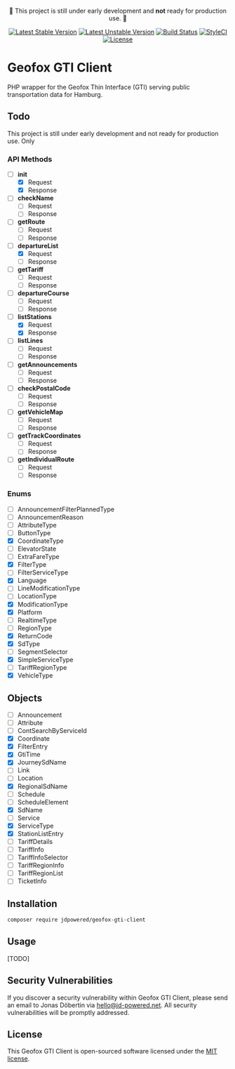 <p align="center">🚧 This project is still under early development and <strong>not</strong> ready for production use. 🚧</p>

<p align="center">
<a href="https://packagist.org/packages/jdpowered/geofox-gti-client"><img src="https://poser.pugx.org/jdpowered/geofox-gti-client/v/stable?format=flat-square" alt="Latest Stable Version"></a>
<a href="https://packagist.org/packages/jdpowered/geofox-gti-client"><img src="https://poser.pugx.org/jdpowered/geofox-gti-client/v/unstable?format=flat-square" alt="Latest Unstable Version"></a>
<a href="https://travis-ci.org/JonasDoebertin/php-geofox-gti-client"><img src="https://travis-ci.org/JonasDoebertin/php-geofox-gti-client.svg?branch=master" alt="Build Status"></a>
<a href="https://styleci.io/repos/123781940"><img src="https://styleci.io/repos/123781940/shield?branch=master" alt="StyleCI"></a>
<a href="https://packagist.org/packages/jdpowered/geofox-gti-client"><img src="https://poser.pugx.org/jdpowered/geofox-gti-client/license?format=flat-square" alt="License"></a>
</p>

# Geofox GTI Client

PHP wrapper for the Geofox Thin Interface (GTI) serving public transportation data for Hamburg.

## Todo

This project is still under early development and not ready for production use. Only

### API Methods

- [ ] **init**
  - [x] Request
  - [x] Response
- [ ] **checkName**
  - [ ] Request
  - [ ] Response
- [ ] **getRoute**
  - [ ] Request
  - [ ] Response
- [ ] **departureList**
  - [x] Request
  - [ ] Response
- [ ] **getTariff**
  - [ ] Request
  - [ ] Response
- [ ] **departureCourse**
  - [ ] Request
  - [ ] Response
- [ ] **listStations**
  - [x] Request
  - [x] Response
- [ ] **listLines**
  - [ ] Request
  - [ ] Response
- [ ] **getAnnouncements**
  - [ ] Request
  - [ ] Response
- [ ] **checkPostalCode**
  - [ ] Request
  - [ ] Response
- [ ] **getVehicleMap**
  - [ ] Request
  - [ ] Response
- [ ] **getTrackCoordinates**
  - [ ] Request
  - [ ] Response
- [ ] **getIndividualRoute**
  - [ ] Request
  - [ ] Response

### Enums

- [ ] AnnouncementFilterPlannedType
- [ ] AnnouncementReason
- [ ] AttributeType
- [ ] ButtonType
- [x] CoordinateType
- [ ] ElevatorState
- [ ] ExtraFareType
- [x] FilterType
- [ ] FilterServiceType
- [x] Language
- [ ] LineModificationType
- [ ] LocationType
- [x] ModificationType
- [x] Platform
- [ ] RealtimeType
- [ ] RegionType
- [x] ReturnCode
- [x] SdType
- [ ] SegmentSelector
- [x] SimpleServiceType
- [ ] TariffRegionType
- [x] VehicleType

## Objects

- [ ] Announcement
- [ ] Attribute
- [ ] ContSearchByServiceId
- [x] Coordinate
- [x] FilterEntry
- [x] GtiTime
- [x] JourneySdName
- [ ] Link
- [ ] Location
- [x] RegionalSdName
- [ ] Schedule
- [ ] ScheduleElement
- [x] SdName
- [ ] Service
- [x] ServiceType
- [x] StationListEntry
- [ ] TariffDetails
- [ ] TariffInfo
- [ ] TariffInfoSelector
- [ ] TariffRegionInfo
- [ ] TariffRegionList
- [ ] TicketInfo

## Installation

```bash
composer require jdpowered/geofox-gti-client
```

## Usage

[TODO]

## Security Vulnerabilities

If you discover a security vulnerability within Geofox GTI Client, please send an email to Jonas Döbertin via [hello@jd-powered.net](mailto:hello@jd-powered.net). All security vulnerabilities will be promptly addressed.

## License

This Geofox GTI Client is open-sourced software licensed under the [MIT license](http://opensource.org/licenses/MIT).
